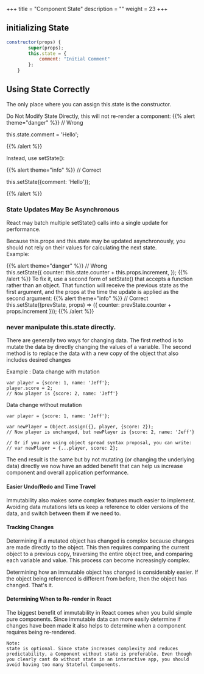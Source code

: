 +++
title = "Component State"
description = ""
weight = 23
+++

## initializing State
```js
constructor(props) {
		super(props);
		this.state = {
			comment: "Initial Comment"
		};
	}
```

## Using State Correctly
The only place where you can assign this.state is the constructor.</br>

Do Not Modify State Directly, this will not re-render a component:
{{% alert theme="danger" %}} // Wrong </br>

this.state.comment = 'Hello';

{{% /alert %}}

Instead, use setState():

{{% alert theme="info" %}} // Correct </br>

this.setState({comment: 'Hello'});

{{% /alert %}}

### State Updates May Be Asynchronous

React may batch multiple setState() calls into a single update for performance.</br>

Because this.props and this.state may be updated asynchronously, you should not rely on their values for calculating the next state.</br>
Example:

{{% alert theme="danger" %}} // Wrong </br>
this.setState({
  counter: this.state.counter + this.props.increment,
});
{{% /alert %}}
To fix it, use a second form of setState() that accepts a function rather than an object. That function will receive the previous state as the first argument, and the props at the time the update is applied as the second argument:
{{% alert theme="info" %}} // Correct </br>
this.setState((prevState, props) => ({
  counter: prevState.counter + props.increment
}));
{{% /alert %}}

### never manipulate this.state directly.

There are generally two ways for changing data. The first method is to mutate the data by directly changing the values of a variable. The second method is to replace the data with a new copy of the object that also includes desired changes

Example :
Data change with mutation
```
var player = {score: 1, name: 'Jeff'};
player.score = 2;
// Now player is {score: 2, name: 'Jeff'}
```
Data change without mutation
```
var player = {score: 1, name: 'Jeff'};

var newPlayer = Object.assign({}, player, {score: 2});
// Now player is unchanged, but newPlayer is {score: 2, name: 'Jeff'}

// Or if you are using object spread syntax proposal, you can write:
// var newPlayer = {...player, score: 2};
```

The end result is the same but by not mutating (or changing the underlying data) directly we now have an added benefit that can help us increase component and overall application performance.

#### Easier Undo/Redo and Time Travel
Immutability also makes some complex features much easier to implement. Avoiding data mutations lets us keep a reference to older versions of the data, and switch between them if we need to.

#### Tracking Changes
Determining if a mutated object has changed is complex because changes are made directly to the object. This then requires comparing the current object to a previous copy, traversing the entire object tree, and comparing each variable and value. This process can become increasingly complex.

Determining how an immutable object has changed is considerably easier. If the object being referenced is different from before, then the object has changed. That's it.

#### Determining When to Re-render in React
The biggest benefit of immutability in React comes when you build simple pure components. Since immutable data can more easily determine if changes have been made it also helps to determine when a component requires being re-rendered.
```
Note:
state is optional. Since state increases complexity and reduces predictability, a Component without state is preferable. Even though you clearly cant do without state in an interactive app, you should avoid having too many Stateful Components.
```
